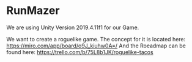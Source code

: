 # RunMazer

We are using Unity Version 2019.4.11f1 for our Game.

We want to create a roguelike game.
The concept for it is located here: https://miro.com/app/board/o9J_kiuhw0A=/ 
And the Roeadmap can be found here: https://trello.com/b/75L8b1JK/roguelike-tacos

